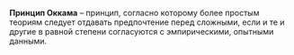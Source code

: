 **Принцип Оккама** – принцип, согласно которому более простым теориям следует отдавать предпочтение перед сложными, если и те и другие в равной степени согласуются с эмпирическими, опытными данными.